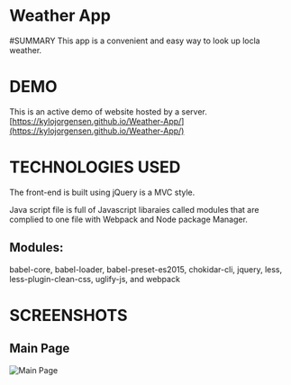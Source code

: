 # Weather App

#SUMMARY
This app is a convenient and easy way to look up locla weather.

# DEMO 
This is an active demo of website hosted by a server.
[https://kylojorgensen.github.io/Weather-App/](https://kylojorgensen.github.io/Weather-App/)

# TECHNOLOGIES USED

The front-end is built using jQuery is a MVC style.

Java script file is full of Javascript libaraies called modules that are complied to one file with Webpack and Node package Manager. 

## Modules:
	
babel-core, babel-loader, babel-preset-es2015, chokidar-cli, jquery, less, less-plugin-clean-css, uglify-js, and webpack

# SCREENSHOTS
## Main Page
![Main Page]()
